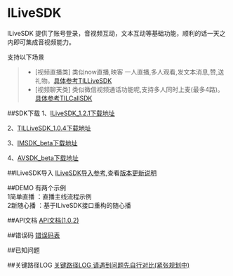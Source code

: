 # ILiveSDK
ILiveSDK 提供了账号登录，音视频互动，文本互动等基础功能，顺利的话一天之内即可集成音视频能力。

支持以下场景     
>* [视频直播类]
类似now直播,映客 一人直播,多人观看,发文本消息,赞,送礼物。[具体参考TILLiveSDK](https://github.com/zhaoyang21cn/ILiveSDK_iOS_Demos/blob/master/TILLiveSDK-README.md)
>* [视频聊天类]
     类似微信视频通话功能呢,支持多人同时上麦(最多4路)。[具体参考TILCallSDK](https://github.com/zhaoyang21cn/CallSDK_iOS_Demo)

##SDK下载
1、[ILiveSDK_1.2.1下载地址](http://dldir1.qq.com/hudongzhibo/ILiveSDK/ILiveSDK_1.2.1.zip)

2、[TILLiveSDK_1.0.4下载地址](http://dldir1.qq.com/hudongzhibo/ILiveSDK/TILLiveSDK_1.0.4.zip)

3、[IMSDK_beta下载地址](http://dldir1.qq.com/hudongzhibo/ILiveSDK/IMSDK_for1.8.4_beta.zip)

4、[AVSDK_beta下载地址](http://dldir1.qq.com/hudongzhibo/ILiveSDK/AVSDK_1.8.4_beta.zip)

##ILiveSDK导入
[ILiveSDK导入参考](https://github.com/zhaoyang21cn/ILiveSDK_iOS_Demos/blob/master/ILiveSDK-README.md),查看[版本更新说明](https://github.com/zhaoyang21cn/ILiveSDK_iOS_Demos/blob/master/doc/ILiveSDK_ChangeList.md)


##DEMO
有两个示例 <br />
1简单直播 ：直播主线流程示例  <br />
2新随心播 ：基于ILiveSDK接口重构的随心播   

##API文档
[API文档(1.0.2)](https://zhaoyang21cn.github.io/ilivesdk_help/ios_help/)

##错误码
[错误码表](https://github.com/zhaoyang21cn/ILiveSDK_Android_Demos/blob/master/doc/ILiveSDK/error.md)

##已知问题

##关键路径LOG
[关键路径LOG 请遇到问题先自行对比(紧张规划中)]()


